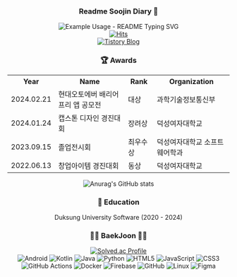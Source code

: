 <div align="center">
  <h3>Readme Soojin Diary 👋</h3>
  <img src="https://readme-typing-svg.demolab.com/?lines=Nice+to+meet+you!;I'm+studying+to+become+a+client+developer+😊;&font=Fira%20Code&center=true&width=600&height=50&duration=4000&pause=1000" alt="Example Usage - README Typing SVG">
  <div>
    <a href="https://github.com/Soojin-Lee-01">
      <img src="https://hits.seeyoufarm.com/api/count/incr/badge.svg?url=https%3A%2F%2Fgithub.com%2FSoojin-Lee-01&count_bg=%2379C83D&title_bg=%23555555&icon=&icon_color=%23E7E7E7&title=hits&edge_flat=false" alt="Hits">
    </a>
    <br>
    <a href="https://sojinlee1004.tistory.com/">
      <img src="https://img.shields.io/badge/Tistory-Blog-FFA500?style=for-the-badge&logo=Blog&logoColor=white" alt="Tistory Blog">
    </a>
  </div>
</div>

<h3 align="center">🏆 Awards</h3>
<table align="center">
  <tr>
    <th>Year</th>
    <th>Name</th>
    <th>Rank</th>
    <th>Organization</th>
  </tr>
  <tr>
    <td>2024.02.21</td>
    <td>현대오토에버 배리어프리 앱 공모전</td>
    <td>대상</td>
    <td>과학기술정보통신부</td>
  </tr>
  <tr>
    <td>2024.01.24</td>
    <td>캡스톤 디자인 경진대회</td>
    <td>장려상</td>
    <td>덕성여자대학교</td>
  </tr>
  <tr>
    <td>2023.09.15</td>
    <td>졸업전시회</td>
    <td>최우수상</td>
    <td>덕성여자대학교 소프트웨어학과</td>
  </tr>
  <tr>
    <td>2022.06.13</td>
    <td>창업아이템 경진대회</td>
    <td>동상</td>
    <td>덕성여자대학교</td>
  </tr>
</table>

<div align="center">
  <img src="https://github-readme-stats.vercel.app/api?username=Soojin-Lee-01&show_icons=true&theme=radical" alt="Anurag's GitHub stats">
</div>

<h3 align="center">🏫 Education</h3>
<p align="center">Duksung University Software (2020 - 2024)</p>

<h3 align="center">👩‍💻 BaekJoon 👩‍💻</h3>

<div align="center">
    <a href="https://solved.ac/sojinlee1004">
      <img src="http://mazassumnida.wtf/api/v2/generate_badge?boj=sojinlee1004" alt="Solved.ac Profile">
    </a>
</div>

<div align="center">
  <img src="https://img.shields.io/badge/Android-3DDC84?style=for-the-badge&logo=Android&logoColor=white" alt="Android">
  <img src="https://img.shields.io/badge/Kotlin-7F52FF?style=for-the-badge&logo=Kotlin&logoColor=white" alt="Kotlin">
  <img src="https://img.shields.io/badge/java-007396?style=for-the-badge&logo=OpenJDK&logoColor=white" alt="Java">
  <img src="https://img.shields.io/badge/Python-3776AB?style=for-the-badge&logo=Python&logoColor=white" alt="Python">
  <img src="https://img.shields.io/badge/HTML5-E34F26?style=for-the-badge&logo=HTML5&logoColor=white" alt="HTML5">
  <img src="https://img.shields.io/badge/JavaScript-F7DF1E?style=for-the-badge&logo=JavaScript&logoColor=white" alt="JavaScript">
  <img src="https://img.shields.io/badge/CSS3-1572B6?style=for-the-badge&logo=CSS3&logoColor=white" alt="CSS3">
  <img src="https://img.shields.io/badge/GitHub%20Actions-2088FF?style=for-the-badge&logo=GitHub%20Actions&logoColor=white" alt="GitHub Actions">
  <img src="https://img.shields.io/badge/docker-%230db7ed.svg?style=for-the-badge&logo=docker&logoColor=white" alt="Docker">
  <img src="https://img.shields.io/badge/Firebase-FFCA28?style=for-the-badge&logo=Firebase&logoColor=white" alt="Firebase">
  <img src="https://img.shields.io/badge/github-181717?style=for-the-badge&logo=github&logoColor=white" alt="GitHub">
  <img src="https://img.shields.io/badge/linux-FCC624?style=for-the-badge&logo=linux&logoColor=black" alt="Linux">
  <img src="https://img.shields.io/badge/Figma-F24E1E?style=for-the-badge&logo=Figma&logoColor=white" alt="Figma">
</div>
